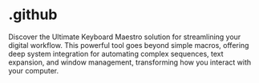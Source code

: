 # .github
Discover the Ultimate Keyboard Maestro solution for streamlining your digital workflow. This powerful tool goes beyond simple macros, offering deep system integration for automating complex sequences, text expansion, and window management, transforming how you interact with your computer.
